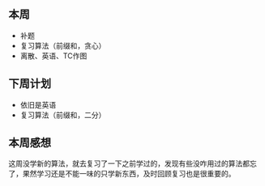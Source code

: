 ﻿## 本周

- 补题
- 复习算法（前缀和，贪心）
- 离散、英语、TC作图

## 下周计划

- 依旧是英语
- 复习算法（前缀和，二分）

## 本周感想
这周没学新的算法，就去复习了一下之前学过的，发现有些没咋用过的算法都忘了，果然学习还是不能一味的只学新东西，及时回顾复习也是很重要的。
